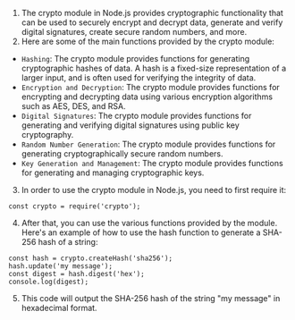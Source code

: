 1. The crypto module in Node.js provides cryptographic functionality that can be used to securely encrypt and decrypt data, generate and verify digital signatures, create secure random numbers, and more.
2. Here are some of the main functions provided by the crypto module:
  - `Hashing`: The crypto module provides functions for generating cryptographic hashes of data. A hash is a fixed-size representation of a larger input, and is often used for verifying the integrity of data.
  - `Encryption and Decryption`: The crypto module provides functions for encrypting and decrypting data using various encryption algorithms such as AES, DES, and RSA.
  - `Digital Signatures`: The crypto module provides functions for generating and verifying digital signatures using public key cryptography.
  - `Random Number Generation`: The crypto module provides functions for generating cryptographically secure random numbers.
  - `Key Generation and Management`: The crypto module provides functions for generating and managing cryptographic keys.
3. In order to use the crypto module in Node.js, you need to first require it:
```
const crypto = require('crypto');
```
4. After that, you can use the various functions provided by the module. Here's an example of how to use the hash function to generate a SHA-256 hash of a string:
```
const hash = crypto.createHash('sha256');
hash.update('my message');
const digest = hash.digest('hex');
console.log(digest);
```
5. This code will output the SHA-256 hash of the string "my message" in hexadecimal format.
